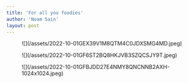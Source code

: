 ```yaml
---
title: 'For all you foodies'
author: 'Noam Sain'
layout: post
---
```


<figure class="wp-block-image size-full">![](/assets/2022-10-01GEX39V1M8QTM4C0JDXSMG4MD.jpeg)</figure><figure class="wp-block-image size-full">![](/assets/2022-10-01GF6ST2BQ8HKJVB3SZQCSJY9T.jpeg)</figure><figure class="wp-block-image size-large">![](/assets/2022-10-01GFBJDD27E4NMY8QNCNNB2AXH-1024x1024.jpeg)</figure>